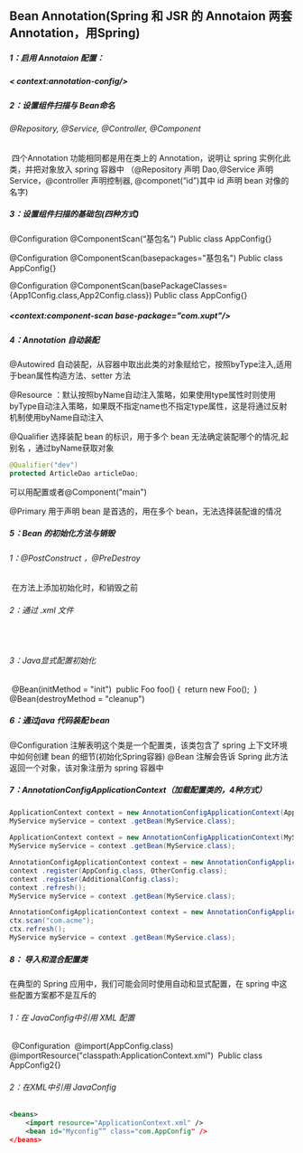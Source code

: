 ## Bean Annotation(Spring 和 JSR 的 Annotaion 两套Annotation，用Spring)

##### 1：启用 Annotaion 配置：

##### < context:annotation-config/>

##### 2：设置组件扫描与 Bean命名

###### @Repository, @Service, @Controller, @Component 

​	四个Annotation 功能相同都是用在类上的 Annotation，说明让 spring 实例化此类，并把对象放入 spring 容器中
（@Repository 声明 Dao,@Service 声明 Service，@controller 声明控制器, @componet(“id”)其中 id 声明 bean 对像的名字)

##### 3：设置组件扫描的基础包(四种方式)

@Configuration
@ComponentScan(“基包名”)
Public class AppConfig{}

@Configuration
@ComponentScan(basepackages="基包名")
Public class AppConfig{}		

@Configuration
@ComponentScan(basePackageClasses={App1Config.class,App2Config.class})
Public class AppConfig{}

##### <context:component-scan base-package="com.xupt"/>

##### 4：Annotation 自动装配

@Autowired  自动装配，从容器中取出此类的对象赋给它，按照byType注入,适用于bean属性构造方法、setter 方法

@Resource ：默认按照byName自动注入策略，如果使用type属性时则使用byType自动注入策略，如果既不指定name也不指定type属性，这是将通过反射机制使用byName自动注入

@Qualifier  选择装配 bean 的标识，用于多个 bean 无法确定装配哪个的情况,起别名	，通过byName获取对象					

```java
@Qualifier("dev")
protected ArticleDao articleDao;
```

可以用<bean >配置或者@Component("main")
<bean id="" class="com.SimpleMovieCatalog">
	<qualifier value="main"/>
</bean>

@Primary 用于声明 bean 是首选的，用在多个 bean，无法选择装配谁的情况
	<bean id="" class="example.SimpleMovieCatalog" primary="true">

##### 5：Bean 的初始化方法与销毁

###### 	1：@PostConstruct ，@PreDestroy

​		在方法上添加初始化时，和销毁之前

###### 	2：通过 .xml 文件

​		<bean id="s" class="com.xxx" init-method="" destroy-method="" />

###### 	3：Java显式配置初始化

​	   @Bean(initMethod = "init")
​		public Foo foo() {
​			return new Foo();
​		}
​	   @Bean(destroyMethod = "cleanup")

##### 6：通过java 代码装配 bean

@Configuration 注解表明这个类是一个配置类，该类包含了 spring 上下文环境中如何创建 bean 的细节(初始化Spring容器)
@Bean 注解会告诉 Spring 此方法返回一个对象，该对象注册为 spring 容器中

##### 7：AnnotationConfigApplicationContext（加载配置类的，4种方式）

```java
ApplicationContext context = new AnnotationConfigApplicationContext(AppConfig.class);
MyService myService = context .getBean(MyService.class);
	
ApplicationContext context = new AnnotationConfigApplicationContext(MyServiceImpl.class,Dependency1.class);
MyService myService = context .getBean(MyService.class);

AnnotationConfigApplicationContext context = new AnnotationConfigApplicationContext();
context .register(AppConfig.class, OtherConfig.class);
context .register(AdditionalConfig.class);
context .refresh();
MyService myService = context .getBean(MyService.class);

AnnotationConfigApplicationContext context = new AnnotationConfigApplicationContext();
ctx.scan("com.acme");
ctx.refresh();
MyService myService = context .getBean(MyService.class);
```

##### 8： 导入和混合配置类

在典型的 Spring 应用中，我们可能会同时使用自动和显式配置，在 spring 中这些配置方案都不是互斥的

###### 1：在 JavaConfig中引用 XML  配置

​		@Configuration
​		@import(AppConfig.class)
​		@importResource("classpath:ApplicationContext.xml")
​		Public class AppConfig2{}

###### 2：在XML中引用 JavaConfig

```xml
<beans>
	<import resource="ApplicationContext.xml" />
	<bean id="Myconfig“” class="com.AppConfig" />
</beans>
```








